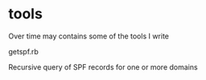 # tools
Over time may contains some of the tools I write

getspf.rb

Recursive query of SPF records for one or more domains
